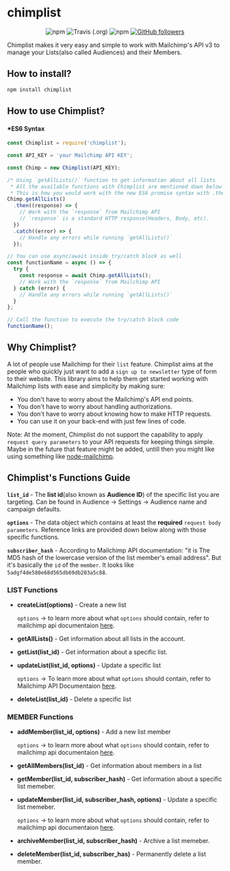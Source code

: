 # chimplist

<p align="center">
<img alt="npm" src="https://img.shields.io/npm/dt/chimplist">
<img alt="Travis (.org)" src="https://img.shields.io/travis/ceoshikhar/chimplist">
<img alt="npm" src="https://img.shields.io/npm/v/chimplist">
<a href='https://github.com/ceoshikhar'>
<img alt="GitHub followers" src="https://img.shields.io/github/followers/ceoshikhar?style=social">
</a>
</p>

Chimplist makes it very easy and simple to work with Mailchimp's API v3 to manage your Lists(also called Audiences) and their Members.

## How to install?

```bash
npm install chimplist
```

## How to use Chimplist?

#### \*ES6 Syntax

```js
const Chimplist = require('chimplist');

const API_KEY = 'your Mailchimp API KEY';

const Chimp = new Chimplist(API_KEY);

/* Using `getAllLists()` function to get information about all lists
 * All the available functions with Chimplist are mentioned down below.
 * This is how you would work with the new ES6 promise syntax with .then .catch */
Chimp.getAllLists()
  .then((response) => {
    // Work with the `response` from Mailchimp API
    // `response` is a standard HTTP response(Headers, Body, etc).
  })
  .catch((error) => {
    // Handle any errors while running `getAllLists()`
  });

// You can use async/await inside try/catch block as well
const functionName = async () => {
  try {
    const response = await Chimp.getAllLists();
    // Work with the `response` from Mailchimp API
  } catch (error) {
    // Handle any errors while running `getAllLists()`
  }
};

// Call the function to execute the try/catch block code
functionName();
```

## Why Chimplist?

A lot of people use Mailchimp for their `list` feature. Chimplist aims at the people who quickly just want to add a `sign up to newsletter` type of form to their website. This library aims to help them get started working with Mailchimp lists with ease and simplicity by making sure:

- You don't have to worry about the Mailchimp's API end points.
- You don't have to worry about handling authorizations.
- You don't have to worry about knowing how to make HTTP requests.
- You can use it on your back-end with just few lines of code.

Note: At the moment, Chimplist do not support the capability to apply `request query parameters` to your API requests for keeping things simple. Maybe in the future that feature might be added, untill then you might like using something like [node-mailchimp](https://www.npmjs.com/package/mailchimp-api-v3).

## Chimplist's Functions Guide

**`list_id`** - The **list id**(also known as **Audience ID**) of the specific list you are targeting. Can be found in Audience -> Settings -> Audience name and campaign defaults.

**`options`** - The data object which contains at least the **required** `request body parameters`. Reference links are provided down below along with those specific functions.

**`subscriber_hash`** - According to Mailchimp API documentation: "it is The MD5 hash of the lowercase version of the list member's email address". But it's basically the `id` of the `member`. It looks like `5adgf4de580e68d565db69db203a5c88`.

### LIST Functions

- **createList(options)** - Create a new list

  `options` -> to learn more about what `options` should contain, refer to mailchimp api documentaion [here](https://mailchimp.com/developer/reference/lists/#post_/lists).

* **getAllLists()** - Get information about all lists in the account.

* **getList(list_id)** - Get information about a specific list.

- **updateList(list_id, options)** - Update a specific list

  `options` -> To learn more about what `options` should contain, refer to Mailchimp API Documentaion [here](https://mailchimp.com/developer/reference/lists/#patch_/lists/-list_id-).

* **deleteList(list_id)** - Delete a specific list

### MEMBER Functions

- **addMember(list_id, options)** - Add a new list member

  `options` -> to learn more about what `options` should contain, refer to mailchimp api documentaion [here](https://mailchimp.com/developer/reference/lists/list-members/#post_/lists/-list_id-/members).

- **getAllMembers(list_id)** - Get information about members in a list

- **getMember(list_id, subscriber_hash)** - Get information about a specific list memeber.

- **updateMember(list_id, subscriber_hash, options)** - Update a specific list memeber.

  `options` -> to learn more about what `options` should contain, refer to mailchimp api documentaion [here](https://mailchimp.com/developer/reference/lists/list-members/#patch_/lists/-list_id-/members/-subscriber_hash-).

- **archiveMember(list_id, subscriber_hash)** - Archive a list memeber.

- **deleteMember(list_id, subscriber_has)** - Permanently delete a list member.
